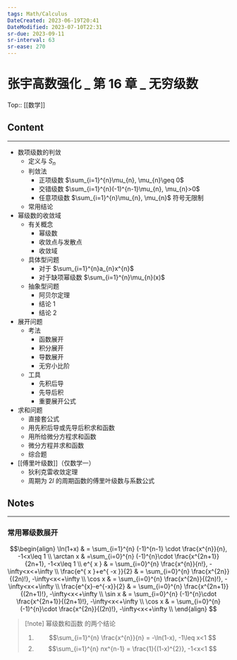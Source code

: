 ```yaml
---
tags: Math/Calculus 
DateCreated: 2023-06-19T20:41
DateModified: 2023-07-10T22:31
sr-due: 2023-09-11
sr-interval: 63
sr-ease: 270
---
```

# 张宇高数强化 _ 第 16 章 _ 无穷级数
Top:: [[数学]]

## Content
---
- 数项级数的判敛
	- 定义与 $S_{n}$
	- 判敛法
		- 正项级数 $\sum_{i=1}^{n}\mu_{n}, \mu_{n}\geq 0$
		- 交错级数 $\sum_{i=1}^{n}(-1)^{n-1}\mu_{n}, \mu_{n}>0$
		- 任意项级数 $\sum_{i=1}^{n}\mu_{n}, \mu_{n}$ 符号无限制
	- 常用结论
- 幂级数的收敛域
	- 有关概念
		- 幂级数
		- 收敛点与发散点
		- 收敛域
	- 具体型问题
		- 对于 $\sum_{i=1}^{n}a_{n}x^{n}$
		- 对于缺项幂级数 $\sum_{i=1}^{n}\mu_{n}(x)$
	- 抽象型问题
		- 阿贝尔定理
		- 结论 1
		- 结论 2
- 展开问题
	- 考法
		- 函数展开
		- 积分展开
		- 导数展开
		- 无穷小比阶
	- 工具
		- 先积后导
		- 先导后积
		- 重要展开公式
- 求和问题
	- 直接套公式
	- 用先积后导或先导后积求和函数
	- 用所给微分方程求和函数
	- 微分方程并求和函数
	- 综合题
- [[傅里叶级数]]（仅数学一）
	- 狄利克雷收敛定理
	- 周期为 $2l$ 的周期函数的傅里叶级数与系数公式
 
## Notes
---
### 常用幂级数展开

$$\begin{align}
\ln(1+x) & = \sum_{i=1}^{n} (-1)^{n-1} \cdot \frac{x^{n}}{n}, -1<x\leq 1 \\
\arctan x  & =\sum_{i=0}^{n} (-1)^{n}\cdot \frac{x^{2n+1}}{2n+1}, -1<x\leq 1 \\
e^{ x }  & = \sum_{i=0}^{n} \frac{x^{n}}{n!}, -\infty<x<+\infty  \\
\frac{e^{ x }+e^{ -x }}{2}  & = \sum_{i=0}^{n} \frac{x^{2n}}{(2n)!}, -\infty<x<+\infty \\
\cos x  & = \sum_{i=0}^{n} \frac{x^{2n}}{(2n)!}, -\infty<x<+\infty  \\
\frac{e^{x}-e^{-x}}{2}  & = \sum_{i=0}^{n} \frac{x^{2n+1}}{(2n+1)!}, -\infty<x<+\infty  \\
\sin x  & = \sum_{i=0}^{n} (-1)^{n}\cdot \frac{x^{2n+1}}{(2n+1)!}, -\infty<x<+\infty \\
\cos x  & = \sum_{i=0}^{n} (-1)^{n}\cdot \frac{x^{2n}}{(2n)!}, -\infty<x<+\infty  \\
\end{align} $$


> [!note] 幂级数和函数 的两个结论
> 1. $$\sum_{i=1}^{n} \frac{x^{n}}{n} = -\ln(1-x), -1\leq x<1 $$
> 2. $$\sum_{i=1}^{n} nx^{n-1} = \frac{1}{(1-x)^{2}}, -1<x<1 $$
